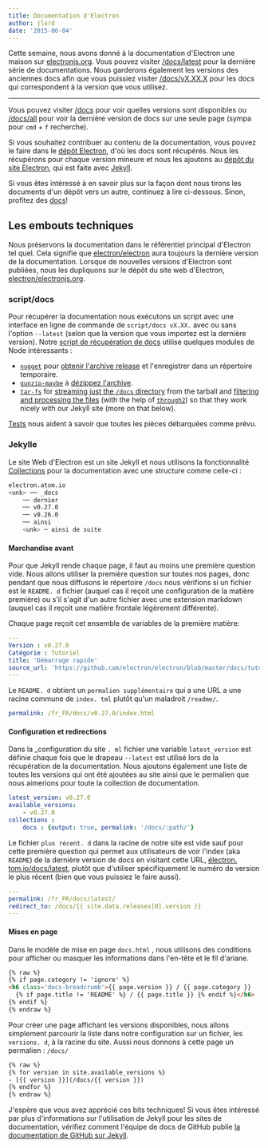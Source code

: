 ```yaml
---
title: Documentation d'Electron
author: jlord
date: '2015-06-04'
---
```


Cette semaine, nous avons donné à la documentation d'Electron une maison sur [electronjs.org](https://electronjs.org). Vous pouvez visiter [/docs/latest](https://electronjs.org/docs/latest) pour la dernière série de documentations. Nous garderons également les versions des anciennes docs afin que vous puissiez visiter [/docs/vX.XX.X](https://electronjs.org/docs/v0.26.0) pour les docs qui correspondent à la version que vous utilisez.

---

Vous pouvez visiter [/docs](https://electronjs.org/docs) pour voir quelles versions sont disponibles ou [/docs/all](https://electronjs.org/docs/all) pour voir la dernière version de docs sur une seule page (sympa pour `cmd` + `f` recherche).

Si vous souhaitez contribuer au contenu de la documentation, vous pouvez le faire dans le [dépôt Electron](https://github.com/electron/electron/tree/master/docs), d'où les docs sont récupérés. Nous les récupérons pour chaque version mineure et nous les ajoutons au [dépôt du site Electron](http://github.com/electron/electronjs.org), qui est faite avec [Jekyll](http://jekyllrb.com).

Si vous êtes intéressé à en savoir plus sur la façon dont nous tirons les documents d'un dépôt vers un autre, continuez à lire ci-dessous. Sinon, profitez des [docs](https://electronjs.org/latest)!

## Les embouts techniques

Nous préservons la documentation dans le référentiel principal d'Electron tel quel. Cela signifie que [electron/electron](http://github.com/electron/electron) aura toujours la dernière version de la documentation. Lorsque de nouvelles versions d'Electron sont publiées, nous les dupliquons sur le dépôt du site web d'Electron, [electron/electronjs.org](http://github.com/electron/electronjs.org).

### script/docs

Pour récupérer la documentation nous exécutons un script [](https://github.com/electron/electronjs.org/blob/0205b5ab26c96a95121bc564c5824f92108677e0/script/docs) avec une interface en ligne de commande de `script/docs vX.XX.` avec ou sans l'option `--latest` (selon que la version que vous importez est la dernière version). Notre [script de récupération de docs](https://github.com/electron/electronjs.org/blob/0205b5ab26c96a95121bc564c5824f92108677e0/lib/fetch-docs.js) utilise quelques modules de Node intéressants :

- [`nugget`](http://npmjs.com/nugget) pour [obtenir l'archive release](https://github.com/electron/electronjs.org/blob/0205b5ab26c96a95121bc564c5824f92108677e0/lib/fetch-docs.js#L40-L43) et l'enregistrer dans un répertoire temporaire.
- [`gunzip-maybe`](http://npmsjs.com/gunzip-maybe) à [dézippez l'archive](https://github.com/electron/electronjs.org/blob/0205b5ab26c96a95121bc564c5824f92108677e0/lib/fetch-docs.js#L95).
- [`tar-fs`](http://npmjs.com/tar-fs) for [streaming just the `/docs` directory](https://github.com/electron/electronjs.org/blob/0205b5ab26c96a95121bc564c5824f92108677e0/lib/fetch-docs.js#L63-L65) from the tarball and [filtering and processing the files](https://github.com/electron/electronjs.org/blob/0205b5ab26c96a95121bc564c5824f92108677e0/lib/fetch-docs.js#L68-L78) (with the help of [`through2`](http://npmjs.com/through2)) so that they work nicely with our Jekyll site (more on that below).

[Tests](https://github.com/electron/electronjs.org/tree/gh-pages/spec) nous aident à savoir que toutes les pièces débarquées comme prévu.

### Jekylle

Le site Web d'Electron est un site Jekyll et nous utilisons la fonctionnalité [Collections](http://jekyllrb.com/docs/collections/) pour la documentation avec une structure comme celle-ci :

```bash
electron.atom.io
<unk> ── _docs
    ── dernier
    ── v0.27.0
    ── v0.26.0
    ── ainsi
    <unk> ─ ainsi de suite
```

#### Marchandise avant

Pour que Jekyll rende chaque page, il faut au moins une première question vide. Nous allons utiliser la première question sur toutes nos pages, donc pendant que nous diffusons le répertoire `/docs` nous vérifions si un fichier est le `README. d` fichier (auquel cas il reçoit une configuration de la matière première) ou s'il s'agit d'un autre fichier avec une extension markdown (auquel cas il reçoit une matière frontale légèrement différente).

Chaque page reçoit cet ensemble de variables de la première matière:

```yaml
---
Version : v0.27.0
Catégorie : Tutoriel
title: 'Démarrage rapide'
source_url: 'https://github.com/electron/electron/blob/master/docs/tutorial/quick-start.md'
---
```

Le `README. d` obtient un `permalien supplémentaire` qui a une URL a une racine commune de `index. tml` plutôt qu'un maladroit `/readme/`.

```yaml
permalink: /fr_FR/docs/v0.27.0/index.html
```

#### Configuration et redirections

Dans la _configuration du site `. ml` fichier une variable `latest_version` est définie chaque fois que le drapeau `--latest` est utilisé lors de la récupération de la documentation. Nous ajoutons également une liste de toutes les versions qui ont été ajoutées au site ainsi que le permalien que nous aimerions pour toute la collection de documentation.

```yaml
latest_version: v0.27.0
available_versions:
    - v0.27.0
collections :
    docs : {output: true, permalink: '/docs/:path/'}
```

Le fichier `plus récent. d` dans la racine de notre site est vide sauf pour cette première question qui permet aux utilisateurs de voir l'index (aka `README`) de la dernière version de docs en visitant cette URL, [électron. tom.io/docs/latest](https://electronjs.org/docs/latest), plutôt que d'utiliser spécifiquement le numéro de version le plus récent (bien que vous puissiez le faire aussi).

```yaml
---
permalink: /fr_FR/docs/latest/
redirect_to: /docs/{{ site.data.releases[0].version }}
---
```

#### Mises en page

Dans le modèle de mise en page `docs.html` , nous utilisons des conditions pour afficher ou masquer les informations dans l'en-tête et le fil d'ariane.

```html
{% raw %}
{% if page.category != 'ignore' %}
<h6 class='docs-breadcrumb'>{{ page.version }} / {{ page.category }}
  {% if page.title != 'README' %} / {{ page.title }} {% endif %}</h6>
{% endif %}
{% endraw %}
```

Pour créer une page affichant les versions disponibles, nous allons simplement parcourir la liste dans notre configuration sur un fichier, les `versions. d`, à la racine du site. Aussi nous donnons à cette page un permalien : `/docs/`

```html
{% raw %}
{% for version in site.available_versions %}
- [{{ version }}](/docs/{{ version }})
{% endfor %}
{% endraw %}
```

J'espère que vous avez apprécié ces bits techniques! Si vous êtes intéressé par plus d'informations sur l'utilisation de Jekyll pour les sites de documentation, vérifiez comment l'équipe de docs de GitHub publie [la documentation de GitHub sur Jekyll](https://github.com/blog/1939-how-github-uses-github-to-document-github).

